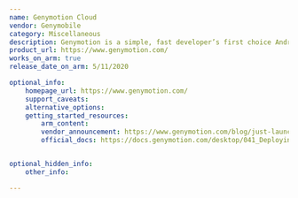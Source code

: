 ```yaml
---
name: Genymotion Cloud
vendor: Genymobile
category: Miscellaneous
description: Genymotion is a simple, fast developer’s first choice Android emulator. It has evolved into a full-fledged "Android as a service" platform, available across multiple channels in the cloud and on the desktop.
product_url: https://www.genymotion.com/
works_on_arm: true
release_date_on_arm: 5/11/2020

optional_info:
    homepage_url: https://www.genymotion.com/
    support_caveats:
    alternative_options:
    getting_started_resources:
        arm_content:
        vendor_announcement: https://www.genymotion.com/blog/just-launched-arm-native-android-in-the-cloud-environment-on-aws/
        official_docs: https://docs.genymotion.com/desktop/041_Deploying_an_app/#applications-for-arm


optional_hidden_info:
    other_info:

---
```

